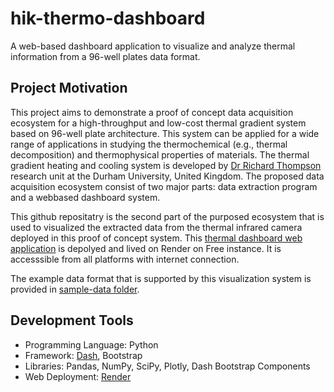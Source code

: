 # hik-thermo-dashboard
A web-based dashboard application to visualize and analyze thermal information from a 96-well plates data format.

## Project Motivation
This project aims to demonstrate a proof of concept data acquisition ecosystem for a high-throughput and low-cost thermal gradient system based on 96-well plate architecture. This system can be applied for a wide range of applications in studying the thermochemical (e.g., thermal decomposition) and thermophysical properties of materials. The thermal gradient heating and cooling system is developed by [Dr Richard Thompson](https://www.durham.ac.uk/staff/r-l-thompson/) research unit at the Durham University, United Kingdom. The proposed data acquisition ecosystem consist of two major parts: data extraction program and a webbased dashboard system.

This github repositatry is the second part of the purposed ecosystem that is used to visualized the extracted data from the thermal infrared camera deployed in this proof of concept system. This [thermal dashboard web application](https://hik-thermo-dashboard.onrender.com) is depolyed and lived on Render on Free instance. It is accesssible from all platforms with internet connection.

The example data format that is supported by this visualization system is provided in [sample-data folder](/sample-data/).

## Development Tools
- Programming Language: Python
- Framework: [Dash](https://dash.plotly.com/), Bootstrap
- Libraries: Pandas, NumPy, SciPy, Plotly, Dash Bootstrap Components
- Web Deployment: [Render](https://render.com/)
